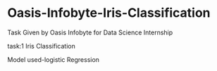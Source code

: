 # Oasis-Infobyte-Iris-Classification

Task Given by Oasis Infobyte for Data Science Internship

task:1  Iris Classification

Model used-logistic Regression 
